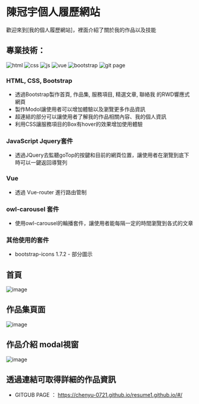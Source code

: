 # 陳冠宇個人履歷網站
歡迎來到[我的個人履歷網站]，裡面介紹了關於我的作品以及技能

## 專業技術：
![html](https://github.com/chenyu-0721/monster.github.io/assets/59197038/e8a5f4c7-4419-4697-8838-87f6666a9af6)
![css](https://github.com/chenyu-0721/monster.github.io/assets/59197038/8903a514-6d7f-428d-897d-fa229dc34627)
![js](https://github.com/chenyu-0721/monster.github.io/assets/59197038/39419656-8228-4425-a14f-d5b905761dba)
![vue](https://github.com/chenyu-0721/monster.github.io/assets/59197038/58c05753-168c-4ec1-a4cf-09f47455f91c)
![bootstrap](https://github.com/chenyu-0721/perfume2.0.github.io/assets/59197038/f1fbda3e-1820-493d-8227-c70946290c35)
![git page](https://github.com/chenyu-0721/perfume2.0.github.io/assets/59197038/3f5efefb-1738-4a5f-9eda-69de410fd314)

### HTML, CSS, Bootstrap
- 透過Bootstrap製作首頁, 作品集, 服務項目, 精選文章, 聯絡我 的RWD響應式網頁
- 製作Modol讓使用者可以增加體驗以及瀏覽更多作品資訊
- 超連結的部分可以讓使用者了解我的作品相關內容、我的個人資訊
- 利用CSS讓服務項目的Box有hover的效果增加使用體驗
  
### JavaScript Jquery套件
- 透過JQuery去監聽goTop的按鍵和目前的網頁位置，讓使用者在瀏覽到底下時可以一鍵返回導覽列

### Vue 
- 透過 Vue-router 進行路由管制

### owl-carousel 套件
- 使用owl-carousel的輪播套件，讓使用者能每隔一定的時間瀏覽到各式的文章

### 其他使用的套件
- bootstrap-icons 1.7.2 - 部分圖示

## 首頁
![image](https://github.com/chenyu-0721/resume1.github.io/assets/59197038/bbfbb4b4-eff5-41f2-9ebd-15e8cde23c7e)

## 作品集頁面
![image](https://github.com/chenyu-0721/resume1.github.io/assets/59197038/0b6856f4-2a87-467c-bea6-a9ec739a1f2f)

## 作品介紹 modal視窗
![image](https://github.com/chenyu-0721/resume1.github.io/assets/59197038/ed558e92-e91f-441f-b5f2-044d84035ca9)

## 透過連結可取得詳細的作品資訊 
- GITGUB PAGE ： https://chenyu-0721.github.io/resume1.github.io/#/


    
